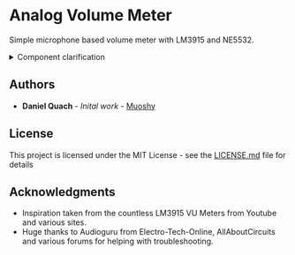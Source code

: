 # Analog Volume Meter

Simple microphone based volume meter with LM3915 and NE5532.

<details><summary>Component clarification</summary>
<p>

Q1: 2N3906 <br />
D1: 1N4148 <br />
U1: NE5532 <br />
U2: LM3915

</p>
</details>

## Authors

* **Daniel Quach** - *Inital work* - [Muoshy](https://github.com/Muoshy)

## License

This project is licensed under the MIT License - see the [LICENSE.md](LICENSE.md) file for details

## Acknowledgments

* Inspiration taken from the countless LM3915 VU Meters from Youtube and various sites.
* Huge thanks to Audioguru from Electro-Tech-Online, AllAboutCircuits and various forums for helping with troubleshooting.
